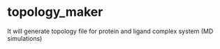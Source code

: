 # topology_maker
It will generate topology file for protein and ligand complex system (MD simulations)
